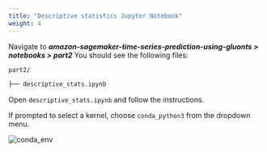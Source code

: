 ```yaml
---
title: "Descriptive statistics Jupyter Notebook"
weight: 4
---
```

Navigate to
***amazon-sagemaker-time-series-prediction-using-gluonts > notebooks > part2***
You should see the following files:

```bash
part2/

├── descriptive_stats.ipynb
```

Open `descriptive_stats.ipynb` and follow the instructions.

If prompted to select a kernel, choose `conda_python3` from the dropdown menu.

![conda_env](/images/labs/conda_py3.png?width=50pc)
